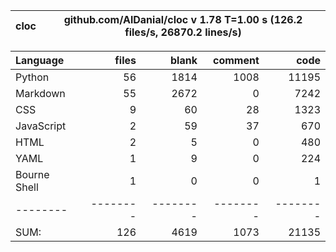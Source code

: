 cloc|github.com/AlDanial/cloc v 1.78  T=1.00 s (126.2 files/s, 26870.2 lines/s)
--- | ---

Language|files|blank|comment|code
:-------|-------:|-------:|-------:|-------:
Python|56|1814|1008|11195
Markdown|55|2672|0|7242
CSS|9|60|28|1323
JavaScript|2|59|37|670
HTML|2|5|0|480
YAML|1|9|0|224
Bourne Shell|1|0|0|1
--------|--------|--------|--------|--------
SUM:|126|4619|1073|21135
